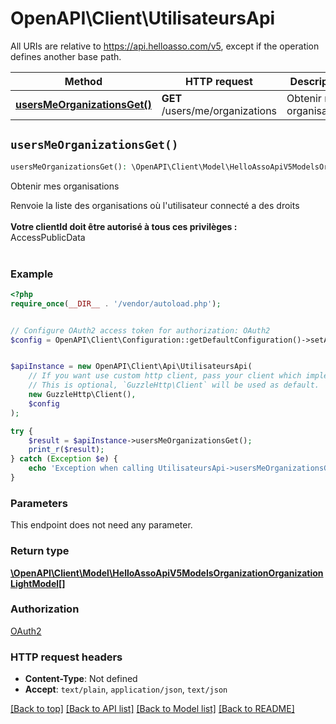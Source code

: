 # OpenAPI\Client\UtilisateursApi

All URIs are relative to https://api.helloasso.com/v5, except if the operation defines another base path.

| Method | HTTP request | Description |
| ------------- | ------------- | ------------- |
| [**usersMeOrganizationsGet()**](UtilisateursApi.md#usersMeOrganizationsGet) | **GET** /users/me/organizations | Obtenir mes organisations |


## `usersMeOrganizationsGet()`

```php
usersMeOrganizationsGet(): \OpenAPI\Client\Model\HelloAssoApiV5ModelsOrganizationOrganizationLightModel[]
```

Obtenir mes organisations

Renvoie la liste des organisations où l'utilisateur connecté a des droits<br/><br/><b>Votre clientId doit être autorisé à tous ces privilèges : </b> <br/> AccessPublicData<br/><br/>

### Example

```php
<?php
require_once(__DIR__ . '/vendor/autoload.php');


// Configure OAuth2 access token for authorization: OAuth2
$config = OpenAPI\Client\Configuration::getDefaultConfiguration()->setAccessToken('YOUR_ACCESS_TOKEN');


$apiInstance = new OpenAPI\Client\Api\UtilisateursApi(
    // If you want use custom http client, pass your client which implements `GuzzleHttp\ClientInterface`.
    // This is optional, `GuzzleHttp\Client` will be used as default.
    new GuzzleHttp\Client(),
    $config
);

try {
    $result = $apiInstance->usersMeOrganizationsGet();
    print_r($result);
} catch (Exception $e) {
    echo 'Exception when calling UtilisateursApi->usersMeOrganizationsGet: ', $e->getMessage(), PHP_EOL;
}
```

### Parameters

This endpoint does not need any parameter.

### Return type

[**\OpenAPI\Client\Model\HelloAssoApiV5ModelsOrganizationOrganizationLightModel[]**](../Model/HelloAssoApiV5ModelsOrganizationOrganizationLightModel.md)

### Authorization

[OAuth2](../../README.md#OAuth2)

### HTTP request headers

- **Content-Type**: Not defined
- **Accept**: `text/plain`, `application/json`, `text/json`

[[Back to top]](#) [[Back to API list]](../../README.md#endpoints)
[[Back to Model list]](../../README.md#models)
[[Back to README]](../../README.md)

